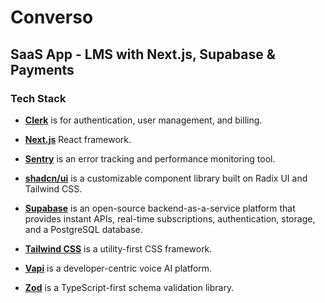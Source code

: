# Converso

## SaaS App - LMS with Next.js, Supabase & Payments

### Tech Stack
- **[Clerk](https://jsm.dev/converso-clerk)** is for authentication, user management, and billing.

* **[Next.js](https://nextjs.org/)** React framework.

* **[Sentry](https://jsm.dev/converso-sentry)** is an error tracking and performance monitoring tool.

* **[shadcn/ui](https://ui.shadcn.com/)** is a customizable component library built on Radix UI and Tailwind CSS.

- **[Supabase](https://supabase.com/)** is an open-source backend-as-a-service platform that provides instant APIs, real-time subscriptions, authentication, storage, and a PostgreSQL database.

* **[Tailwind CSS](https://tailwindcss.com/)** is a utility-first CSS framework.

- **[Vapi](https://jsm.dev/converso-vapi)** is a developer-centric voice AI platform.

* **[Zod](https://zod.dev/)** is a TypeScript-first schema validation library.